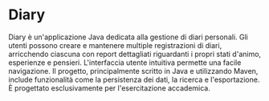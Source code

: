 # Diary
Diary è un'applicazione Java dedicata alla gestione di diari personali. Gli utenti possono creare e mantenere multiple registrazioni di diari, arricchendo ciascuna con report dettagliati riguardanti i propri stati d'animo, esperienze e pensieri. L'interfaccia utente intuitiva permette una facile navigazione. Il progetto, principalmente scritto in Java e utilizzando Maven, include funzionalità come la persistenza dei dati, la ricerca e l'esportazione. È progettato esclusivamente per l'esercitazione accademica.